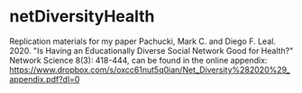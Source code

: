 # netDiversityHealth
 Replication materials for my paper Pachucki, Mark C. and Diego F. Leal. 2020. "Is Having an Educationally Diverse Social Network Good for Health?" Network Science 8(3): 418-444, can be found in the online appendix: https://www.dropbox.com/s/oxcc61nut5q0ian/Net_Diversity%282020%29_appendix.pdf?dl=0
